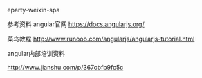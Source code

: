 eparty-weixin-spa

参考资料
angular官网 https://docs.angularjs.org/

菜鸟教程 http://www.runoob.com/angularjs/angularjs-tutorial.html

angular内部培训资料

http://www.jianshu.com/p/367cbfb9fc5c